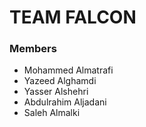 # TEAM FALCON

### Members

- Mohammed Almatrafi
- Yazeed Alghamdi
- Yasser Alshehri
- Abdulrahim Aljadani
- Saleh Almalki
